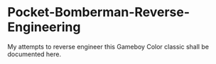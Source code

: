 # Pocket-Bomberman-Reverse-Engineering
My attempts to reverse engineer this Gameboy Color classic shall be documented here. 
